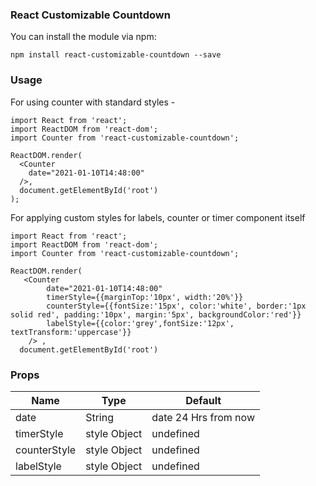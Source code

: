 ### React Customizable Countdown


You can install the module via npm:

 `npm install react-customizable-countdown --save`


### Usage
For using counter with standard styles - 

```
import React from 'react';
import ReactDOM from 'react-dom';
import Counter from 'react-customizable-countdown';
 
ReactDOM.render(
  <Counter 
    date="2021-01-10T14:48:00" 
  />,
  document.getElementById('root')
);
```

For applying custom styles for labels, counter or timer component itself 

```
import React from 'react';
import ReactDOM from 'react-dom';
import Counter from 'react-customizable-countdown';
 
ReactDOM.render(
   <Counter 
        date="2021-01-10T14:48:00" 
        timerStyle={{marginTop:'10px', width:'20%'}} 
        counterStyle={{fontSize:'15px', color:'white', border:'1px solid red', padding:'10px', margin:'5px', backgroundColor:'red'}} 
        labelStyle={{color:'grey',fontSize:'12px', textTransform:'uppercase'}}
    /> ,
  document.getElementById('root')
```

### Props

| Name  | Type | Default |
| ------------- | ------------- | ------------- | 
| date  | String  | date 24 Hrs from now |
| timerStyle | style Object | undefined | 
| counterStyle | style Object | undefined | 
| labelStyle | style Object | undefined | 

